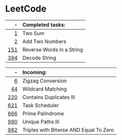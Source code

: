 # LeetCode

-|Completed tasks:
---:|:----------
[1](https://leetcode.com/problems/two-sum/)|Two Sum
[2](https://leetcode.com/problems/add-two-numbers/)|Add Two Numbers
[151](https://leetcode.com/problems/reverse-words-in-a-string/)|Reverse Words in a String
[394](https://leetcode.com/problems/decode-string/)|Decode String

-|Incoming:
---:|:----------
[6](https://leetcode.com/problems/zigzag-conversion/)|Zigzag Conversion
[44](https://leetcode.com/problems/wildcard-matching/)|Wildcard Matching
[220](https://leetcode.com/problems/contains-duplicate-iii/)|Contains Duplicates III
[621](https://leetcode.com/problems/task-scheduler/)|Task Scheduler
[866](https://leetcode.com/problems/prime-palindrome/)|Prime Palindrome
[980](https://leetcode.com/problems/unique-paths-iii/)|Unique Paths III
[982](https://leetcode.com/problems/triples-with-bitwise-and-equal-to-zero/)|Triples with Bitwise AND Equal To Zero
  